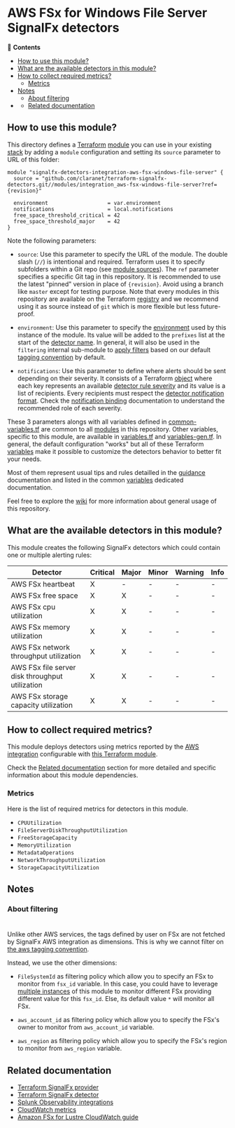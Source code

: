 # AWS FSx for Windows File Server SignalFx detectors

<!-- START doctoc generated TOC please keep comment here to allow auto update -->
<!-- DON'T EDIT THIS SECTION, INSTEAD RE-RUN doctoc TO UPDATE -->
:link: **Contents**

  - [How to use this module?](#how-to-use-this-module)
  - [What are the available detectors in this module?](#what-are-the-available-detectors-in-this-module)
  - [How to collect required metrics?](#how-to-collect-required-metrics)
    - [Metrics](#metrics)
  - [Notes](#notes)
    - [About filtering](#about-filtering)
- [](#)
  - [Related documentation](#related-documentation)

<!-- END doctoc generated TOC please keep comment here to allow auto update -->

## How to use this module?

This directory defines a [Terraform](https://www.terraform.io/)
[module](https://www.terraform.io/language/modules/syntax) you can use in your
existing [stack](https://github.com/claranet/terraform-signalfx-detectors/wiki/Getting-started#stack) by adding a
`module` configuration and setting its `source` parameter to URL of this folder:

```hcl
module "signalfx-detectors-integration-aws-fsx-windows-file-server" {
  source = "github.com/claranet/terraform-signalfx-detectors.git//modules/integration_aws-fsx-windows-file-server?ref={revision}"

  environment                   = var.environment
  notifications                 = local.notifications
  free_space_threshold_critical = 42
  free_space_threshold_major    = 42
}
```

Note the following parameters:

* `source`: Use this parameter to specify the URL of the module. The double slash (`//`) is intentional  and required.
  Terraform uses it to specify subfolders within a Git repo (see [module
  sources](https://www.terraform.io/language/modules/sources)). The `ref` parameter specifies a specific Git tag in
  this repository. It is recommended to use the latest "pinned" version in place of `{revision}`. Avoid using a branch
  like `master` except for testing purpose. Note that every modules in this repository are available on the Terraform
  [registry](https://registry.terraform.io/modules/claranet/detectors/signalfx) and we recommend using it as source
  instead of `git` which is more flexible but less future-proof.

* `environment`: Use this parameter to specify the
  [environment](https://github.com/claranet/terraform-signalfx-detectors/wiki/Getting-started#environment) used by this
  instance of the module.
  Its value will be added to the `prefixes` list at the start of the [detector
  name](https://github.com/claranet/terraform-signalfx-detectors/wiki/Templating#example).
  In general, it will also be used in the `filtering` internal sub-module to [apply
  filters](https://github.com/claranet/terraform-signalfx-detectors/wiki/Guidance#filtering) based on our default
  [tagging convention](https://github.com/claranet/terraform-signalfx-detectors/wiki/Tagging-convention) by default.

* `notifications`: Use this parameter to define where alerts should be sent depending on their severity. It consists
  of a Terraform [object](https://www.terraform.io/language/expressions/type-constraints#object) where each key represents an available
  [detector rule severity](https://docs.splunk.com/observability/alerts-detectors-notifications/create-detectors-for-alerts.html#severity)
  and its value is a list of recipients. Every recipients must respect the [detector notification
  format](https://registry.terraform.io/providers/splunk-terraform/signalfx/latest/docs/resources/detector#notification-format).
  Check the [notification binding](https://github.com/claranet/terraform-signalfx-detectors/wiki/Notifications-binding)
  documentation to understand the recommended role of each severity.

These 3 parameters alongs with all variables defined in [common-variables.tf](common-variables.tf) are common to all
[modules](../) in this repository. Other variables, specific to this module, are available in
[variables.tf](variables.tf) and [variables-gen.tf](variables-gen.tf).
In general, the default configuration "works" but all of these Terraform
[variables](https://www.terraform.io/language/values/variables) make it possible to
customize the detectors behavior to better fit your needs.

Most of them represent usual tips and rules detailled in the
[guidance](https://github.com/claranet/terraform-signalfx-detectors/wiki/Guidance) documentation and listed in the
common [variables](https://github.com/claranet/terraform-signalfx-detectors/wiki/Variables) dedicated documentation.

Feel free to explore the [wiki](https://github.com/claranet/terraform-signalfx-detectors/wiki) for more information about
general usage of this repository.

## What are the available detectors in this module?

This module creates the following SignalFx detectors which could contain one or multiple alerting rules:

|Detector|Critical|Major|Minor|Warning|Info|
|---|---|---|---|---|---|
|AWS FSx heartbeat|X|-|-|-|-|
|AWS FSx free space|X|X|-|-|-|
|AWS FSx cpu utilization|X|X|-|-|-|
|AWS FSx memory utilization|X|X|-|-|-|
|AWS FSx network throughput utilization|X|X|-|-|-|
|AWS FSx file server disk throughput utilization|X|X|-|-|-|
|AWS FSx storage capacity utilization|X|X|-|-|-|

## How to collect required metrics?

This module deploys detectors using metrics reported by the
[AWS integration](https://docs.splunk.com/Observability/gdi/get-data-in/connect/aws/aws.html) configurable
with [this Terraform module](https://github.com/claranet/terraform-signalfx-integrations/tree/master/cloud/aws).


Check the [Related documentation](#related-documentation) section for more detailed and specific information about this module dependencies.



### Metrics


Here is the list of required metrics for detectors in this module.

* `CPUUtilization`
* `FileServerDiskThroughputUtilization`
* `FreeStorageCapacity`
* `MemoryUtilization`
* `MetadataOperations`
* `NetworkThroughputUtilization`
* `StorageCapacityUtilization`


## Notes

### About filtering
#

Unlike other AWS services, the tags defined by user on FSx are not fetched by SignalFx AWS
integration as dimensions. This is why we cannot filter on [the aws tagging
convention](https://github.com/claranet/terraform-signalfx-detectors/wiki/Tagging-convention#aws).

Instead, we use the other dimensions:

* `FileSystemId` as filtering policy which allow you to specify an FSx to monitor 
from `fsx_id` variable. In this case, you could have to leverage [multiple
instances](https://github.com/claranet/terraform-signalfx-detectors/wiki/Guidance#Multiple-instances)
of this module to monitor different FSx providing different value for this `fsx_id`. Else, its
default value `*` will monitor all FSx.

* `aws_account_id` as filtering policy which allow you to specify the FSx's owner to monitor 
from `aws_account_id` variable.

* `aws_region` as filtering policy which allow you to specify the FSx's region to monitor 
from `aws_region` variable.


## Related documentation

* [Terraform SignalFx provider](https://registry.terraform.io/providers/splunk-terraform/signalfx/latest/docs)
* [Terraform SignalFx detector](https://registry.terraform.io/providers/splunk-terraform/signalfx/latest/docs/resources/detector)
* [Splunk Observability integrations](https://docs.splunk.com/Observability/gdi/get-data-in/integrations.html)
* [CloudWatch metrics](https://docs.aws.amazon.com/fsx/latest/WindowsGuide/fsx-windows-metrics.html)
* [Amazon FSx for Lustre CloudWatch guide](https://docs.aws.amazon.com/fsx/latest/WindowsGuide/monitoring-cloudwatch.html)
